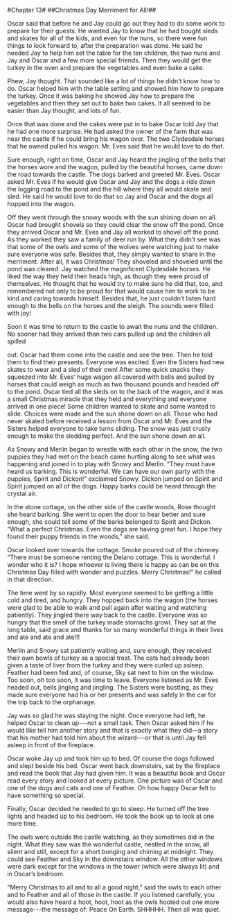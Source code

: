 #Chapter 13#
##Christmas Day Merriment for All!##

Oscar said that before he and Jay could go out they had to do some work to prepare for their guests. He wanted Jay to know that he had bought sleds and skates for all of the kids, and even for the nuns, so there were fun things to look forward to, after the preparation was done. He said he needed Jay to help him set the table for the ten children, the two nuns and Jay and Oscar and a few more special friends. Then they would get the turkey in the oven and prepare the vegetables and even bake a cake.

Phew, Jay thought. That sounded like a lot of things he didn’t know how to do. Oscar helped him with the table setting and showed him how to prepare the turkey. Once it was baking he showed Jay how to prepare the vegetables and then they set out to bake two cakes. It all seemed to be easier than Jay thought, and lots of fun.

Once that was done and the cakes were put in to bake Oscar told Jay that he had one more surprise. He had asked the owner of the farm that was near the castle if he could bring his wagon over. The two Clydesdale horses that he owned pulled his wagon. Mr. Eves said that he would love to do that.

Sure enough, right on time, Oscar and Jay heard the jingling of the bells that the horses wore and the wagon, pulled by the beautiful horses, came down the road towards the castle. The dogs barked and greeted Mr. Eves. Oscar asked Mr. Eves if he would give Oscar and Jay and the dogs a ride down the logging road to the pond and the hill where they all would skate and sled. He said he would love to do that so Jay and Oscar and the dogs all hopped into the wagon.

Off they went through the snowy woods with the sun shining down on all. Oscar had brought shovels so they could clear the snow off the pond. Once they arrived Oscar and Mr. Eves and Jay all worked to shovel off the pond. As they worked they saw a family of deer run by. What they didn’t see was that some of the owls and some of the wolves were watching just to make sure everyone was safe. Besides that, they simply wanted to share in the merriment. After all, it was Christmas! They shoveled and shoveled until the pond was cleared. Jay watched the magnificent Clydesdale horses. He liked the way they held their heads high, as though they were proud of themselves. He thought that he would try to make sure he did that, too, and remembered not only to be proud for that would cause him to work to be kind and caring towards himself. Besides that, he just couldn’t listen hard enough to the bells on the horses and the sleigh. The sounds were filled with joy!

Soon it was time to return to the castle to await the nuns and the children. No sooner had they arrived than two cars pulled up and the children all spilled

out. Oscar had them come into the castle and see the tree. Then he told them to find their presents. Everyone was excited. Even the Sisters had new skates to wear and a sled of their own! After some quick snacks they squeezed into Mr. Eves’ huge wagon all covered with bells and pulled by horses that could weigh as much as two thousand pounds and headed off to the pond. Oscar tied all the sleds on to the back of the wagon, and it was a small Christmas miracle that they held and everything and everyone arrived in one piece! Some children wanted to skate and some wanted to slide. Choices were made and the sun shone down on all. Those who had never skated before received a lesson from Oscar and Mr. Eves and the Sisters helped everyone to take turns sliding. The snow was just crusty enough to make the sledding perfect. And the sun shone down on all.

As Snowy and Merlin began to wrestle with each other in the snow, the two puppies they had met on the beach came hurtling along to see what was happening and joined in to play with Snowy and Merlin. “They must have heard us barking. This is wonderful. We can have our own party with the puppies, Spirit and Dickon!” exclaimed Snowy. Dickon jumped on Spirit and Spirit jumped on all of the dogs. Happy barks could be heard through the crystal air.

In the stone cottage, on the other side of the castle woods, Rose thought she heard barking. She went to open the door to hear better and sure enough, she could tell some of the barks belonged to Spirit and Dickon. “What a perfect Christmas. Even the dogs are having great fun. I hope they found their puppy friends in the woods,” she said.

Oscar looked over towards the cottage. Smoke poured out of the chimney. “There must be someone renting the Delano cottage. This is wonderful. I wonder who it is? I hope whoever is living there is happy as can be on this Christmas Day filled with wonder and puzzles. Merry Christmas!” he called in that direction.

The time went by so rapidly. Most everyone seemed to be getting a little cold and tired, and hungry. They hopped back into the wagon (the horses were glad to be able to walk and pull again after waiting and watching patiently). They jingled there way back to the castle. Everyone was so hungry that the smell of the turkey made stomachs growl. They sat at the long table, said grace and thanks for so many wonderful things in their lives and ate and ate and ate!!!

Merlin and Snowy sat patiently waiting and, sure enough, they received their own bowls of turkey as a special treat. The cats had already been given a taste of liver from the turkey and they were curled up asleep. Feather had been fed and, of course, Sky sat next to him on the window. Too soon, oh too soon, it was time to leave. Everyone listened as Mr. Eves headed out, bells jingling and jingling. The Sisters were bustling, as they made sure everyone had his or her presents and was safely in the car for the trip back to the orphanage.

Jay was so glad he was staying the night. Once everyone had left, he helped Oscar to clean up---not a small task. Then Oscar asked him if he would like tell him another story and that is exactly what they did—a story that his mother had told him about the wizard---or that is until Jay fell asleep in front of the fireplace.

Oscar woke Jay up and took him up to bed. Of course the dogs followed and slept beside his bed. Oscar went back downstairs, sat by the fireplace and read the book that Jay had given him. It was a beautiful book and Oscar read every story and looked at every picture. One picture was of Oscar and one of the dogs and cats and one of Feather. Oh how happy Oscar felt to have something so special.

Finally, Oscar decided he needed to go to sleep. He turned off the tree lights and headed up to his bedroom. He took the book up to look at one more time.

The owls were outside the castle watching, as they sometimes did in the night. What they saw was the wonderful castle, nestled in the snow, all silent and still, except for a short bonging and chiming at midnight. They could see Feather and Sky in the downstairs window. All the other windows were dark except for the windows in the tower (which were always lit) and in Oscar’s bedroom.

“Merry Christmas to all and to all a good night,” said the owls to each other and to Feather and all of those in the castle. If you listened carefully, you would also have heard a hoot, hoot, hoot as the owls hooted out one more message---the message of: Peace On Earth. SHHHHH. Then all was quiet.

